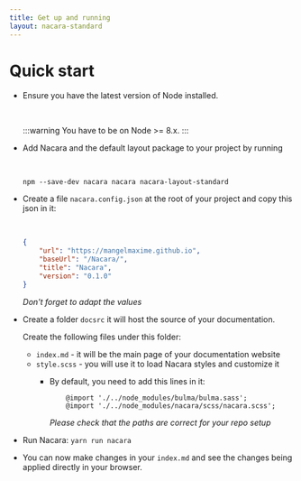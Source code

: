 ```yaml
---
title: Get up and running
layout: nacara-standard
---
```


# Quick start

<ul class="textual-steps">
<li>

Ensure you have the latest version of Node installed.

<br/>

:::warning
You have to be on Node >= 8.x.
:::
</li>

<li>

Add Nacara and the default layout package to your project by running

<br />

```
npm --save-dev nacara nacara nacara-layout-standard
```

</li>

<li>

Create a file `nacara.config.json` at the root of your project and copy this json in it:

<br />

```json
{
    "url": "https://mangelmaxime.github.io",
    "baseUrl": "/Nacara/",
    "title": "Nacara",
    "version": "0.1.0"
}
```

*Don't forget to adapt the values*

</li>

<li>

Create a folder `docsrc` it will host the source of your documentation.

Create the following files under this folder:
- `index.md` - it will be the main page of your documentation website
- `style.scss` - you will use it to load Nacara styles and customize it
    - By default, you need to add this lines in it:
        ```
            @import './../node_modules/bulma/bulma.sass';
            @import './../node_modules/nacara/scss/nacara.scss';
        ```

        *Please check that the paths are correct for your repo setup*
</li>

<li>

Run Nacara: `yarn run nacara`
</li>

<li>

You can now make changes in your `index.md` and see the changes being applied directly in your browser.
</li>

</ul>
